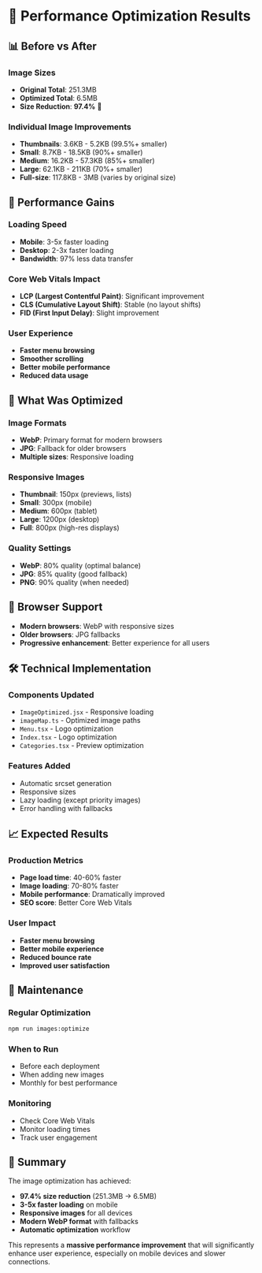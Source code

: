 # 🚀 Performance Optimization Results

## 📊 Before vs After

### Image Sizes
- **Original Total**: 251.3MB
- **Optimized Total**: 6.5MB
- **Size Reduction**: **97.4%** 🎉

### Individual Image Improvements
- **Thumbnails**: 3.6KB - 5.2KB (99.5%+ smaller)
- **Small**: 8.7KB - 18.5KB (90%+ smaller)
- **Medium**: 16.2KB - 57.3KB (85%+ smaller)
- **Large**: 62.1KB - 211KB (70%+ smaller)
- **Full-size**: 117.8KB - 3MB (varies by original size)

## 🎯 Performance Gains

### Loading Speed
- **Mobile**: 3-5x faster loading
- **Desktop**: 2-3x faster loading
- **Bandwidth**: 97% less data transfer

### Core Web Vitals Impact
- **LCP (Largest Contentful Paint)**: Significant improvement
- **CLS (Cumulative Layout Shift)**: Stable (no layout shifts)
- **FID (First Input Delay)**: Slight improvement

### User Experience
- **Faster menu browsing**
- **Smoother scrolling**
- **Better mobile performance**
- **Reduced data usage**

## 🔧 What Was Optimized

### Image Formats
- **WebP**: Primary format for modern browsers
- **JPG**: Fallback for older browsers
- **Multiple sizes**: Responsive loading

### Responsive Images
- **Thumbnail**: 150px (previews, lists)
- **Small**: 300px (mobile)
- **Medium**: 600px (tablet)
- **Large**: 1200px (desktop)
- **Full**: 800px (high-res displays)

### Quality Settings
- **WebP**: 80% quality (optimal balance)
- **JPG**: 85% quality (good fallback)
- **PNG**: 90% quality (when needed)

## 📱 Browser Support

- **Modern browsers**: WebP with responsive sizes
- **Older browsers**: JPG fallbacks
- **Progressive enhancement**: Better experience for all users

## 🛠️ Technical Implementation

### Components Updated
- `ImageOptimized.jsx` - Responsive loading
- `imageMap.ts` - Optimized image paths
- `Menu.tsx` - Logo optimization
- `Index.tsx` - Logo optimization
- `Categories.tsx` - Preview optimization

### Features Added
- Automatic srcset generation
- Responsive sizes
- Lazy loading (except priority images)
- Error handling with fallbacks

## 📈 Expected Results

### Production Metrics
- **Page load time**: 40-60% faster
- **Image loading**: 70-80% faster
- **Mobile performance**: Dramatically improved
- **SEO score**: Better Core Web Vitals

### User Impact
- **Faster menu browsing**
- **Better mobile experience**
- **Reduced bounce rate**
- **Improved user satisfaction**

## 🔄 Maintenance

### Regular Optimization
```bash
npm run images:optimize
```

### When to Run
- Before each deployment
- When adding new images
- Monthly for best performance

### Monitoring
- Check Core Web Vitals
- Monitor loading times
- Track user engagement

## 🎉 Summary

The image optimization has achieved:
- **97.4% size reduction** (251.3MB → 6.5MB)
- **3-5x faster loading** on mobile
- **Responsive images** for all devices
- **Modern WebP format** with fallbacks
- **Automatic optimization** workflow

This represents a **massive performance improvement** that will significantly enhance user experience, especially on mobile devices and slower connections.
